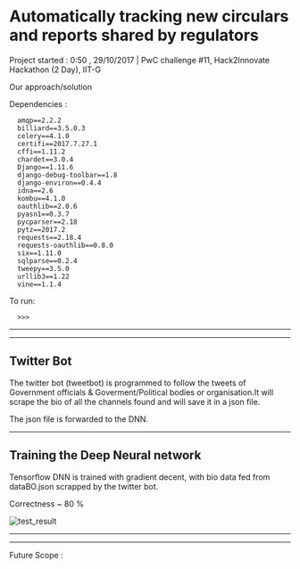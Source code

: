 # Automatically tracking new circulars and reports shared by regulators

Project started : 0:50 , 29/10/2017 | PwC challenge #11, Hack2Innovate Hackathon (2 Day), IIT-G

Our approach/solution 

Dependencies :
          
      amqp==2.2.2
      billiard==3.5.0.3
      celery==4.1.0
      certifi==2017.7.27.1
      cffi==1.11.2
      chardet==3.0.4
      Django==1.11.6
      django-debug-toolbar==1.8
      django-environ==0.4.4
      idna==2.6
      kombu==4.1.0
      oauthlib==2.0.6
      pyasn1==0.3.7
      pycparser==2.18
      pytz==2017.2
      requests==2.18.4
      requests-oauthlib==0.8.0
      six==1.11.0
      sqlparse==0.2.4
      tweepy==3.5.0
      urllib3==1.22
      vine==1.1.4
      
 To run:
 
      >>>


------------------------------------------------------------------------------------------------



------------------------------------------------------------------------------------------------
 Twitter Bot
--------------------------------
The twitter bot (tweetbot) is programmed to follow the tweets of Government officials & Goverment/Political bodies or organisation.It will scrape the bio of all the channels found and will save it in a json file.

The json file is forwarded to the DNN.

------------------------------------------------------------------------------------------------
Training the Deep Neural network 
--------------------------------
Tensorflow DNN is trained with gradient decent, with bio data fed from dataBO.json scrapped by the twitter bot.

Correctness ~ 80 %

![test_result](https://github.com/geekodour/p4pwc/blob/master/test_res.PNG)

------------------------------------------------------------------------------------------------



------------------------------------------------------------------------------------------------
Future Scope :



